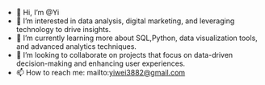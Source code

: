 - 👋 Hi, I’m @Yi
- 👀 I’m interested in data analysis, digital marketing, and leveraging technology to drive insights.  
- 🌱 I’m currently learning more about SQL,Python, data visualization tools, and advanced analytics techniques.  
- 💞️ I’m looking to collaborate on projects that focus on data-driven decision-making and enhancing user experiences.  
- 📫 How to reach me: mailto:yiwei3882@gmail.com



<!---
Yiwwwei/Yiwwwei is a ✨ special ✨ repository because its `README.md` (this file) appears on your GitHub profile.
You can click the Preview link to take a look at your changes.
--->
